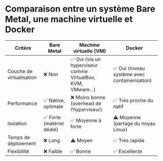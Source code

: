 # Comparaison entre un système Bare Metal, une machine virtuelle et Docker

| Critère                  | Bare Metal                | Machine virtuelle (VM)                                       | Docker                                        |
| ------------------------ | ------------------------- | ------------------------------------------------------------ | --------------------------------------------- |
| Couche de virtualisation | ❌ Non                    | ✅ Oui (via un hyperviseur comme VirtualBox, KVM, VMware...) | ✅ Oui (niveau système avec containerisation) |
| Performance              | ✅ Native, optimale       | ❌ Moins bonne (overhead de l’hyperviseur)                   | ✅ Très proche du natif                       |
| Isolation                | ✅ Forte (matériel dédié) | ✅ Moyenne à forte                                           | ⚠️ Moyenne (partage du noyau Linux)           |
| Temps de déploiement     | ❌ Long                   | ⚠️ Moyen                                                     | ✅ Très rapide                                |
| Flexibilité              | ❌ Faible                 | ✅ Bonne                                                     | ✅ Excellente                                 |
